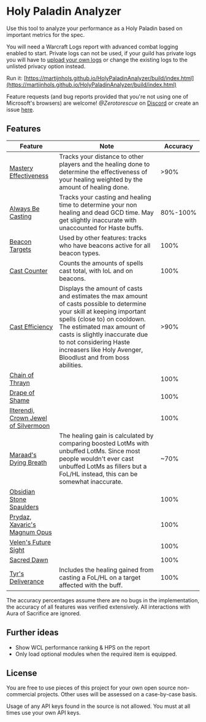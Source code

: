 # Holy Paladin Analyzer

Use this tool to analyze your performance as a Holy Paladin based on important metrics for the spec.

You will need a Warcraft Logs report with advanced combat logging enabled to start. Private logs can not be used, if your guild has private logs you will have to [upload your own logs](https://www.warcraftlogs.com/help/start/) or change the existing logs to the unlisted privacy option instead.

Run it: [https://martijnhols.github.io/HolyPaladinAnalyzer/build/index.html](https://martijnhols.github.io/HolyPaladinAnalyzer/build/index.html)

Feature requests (and bug reports provided that you're not using one of Microsoft's browsers) are welcome! *@Zerotorescue* on [Discord](https://discordapp.com/invite/hammerofwrath) or create an issue [here](https://github.com/MartijnHols/HolyPaladinAnalyzer/issues).

## Features
| Feature | Note | Accuracy |
| --- | --- | --- |
| [Mastery Effectiveness](https://github.com/MartijnHols/HolyPaladinAnalyzer/blob/master/src/Main/Parser/Modules/Features/MasteryEffectiveness.js) | Tracks your distance to other players and the healing done to determine the effectiveness of your healing weighted by the amount of healing done. | >90% |
| [Always Be Casting](https://github.com/MartijnHols/HolyPaladinAnalyzer/blob/master/src/Main/Parser/Modules/Features/AlwaysBeCasting.js) | Tracks your casting and healing time to determine your non healing and dead GCD time. May get slightly inaccurate with unaccounted for Haste buffs. | 80%-100% |
| [Beacon Targets](https://github.com/MartijnHols/HolyPaladinAnalyzer/blob/master/src/Main/Parser/Modules/PaladinCore/BeaconTargets.js) | Used by other features: tracks who have beacons active for all beacon types. | 100% |
| [Cast Counter](https://github.com/MartijnHols/HolyPaladinAnalyzer/blob/master/src/Main/Parser/Modules/Core/CastCounter.js) | Counts the amounts of spells cast total, with IoL and on beacons. | 100% |
| [Cast Efficiency](https://github.com/MartijnHols/HolyPaladinAnalyzer/blob/master/src/Main/CastEfficiency.js) | Displays the amount of casts and estimates the max amount of casts possible to determine your skill at keeping important spells (close to) on cooldown. The estimated max amount of casts is slightly inaccurate due to not considering Haste increasers like Holy Avenger, Bloodlust and from boss abilities. | >90% |
| [Chain of Thrayn](https://github.com/MartijnHols/HolyPaladinAnalyzer/blob/master/src/Main/Parser/Modules/Legendaries/ChainOfThrayn.js) |  | 100% |
| [Drape of Shame](https://github.com/MartijnHols/HolyPaladinAnalyzer/blob/master/src/Main/Parser/Modules/Legendaries/DrapeOfShame.js) |  | 100% |
| [Ilterendi, Crown Jewel of Silvermoon](https://github.com/MartijnHols/HolyPaladinAnalyzer/blob/master/src/Main/Parser/Modules/Legendaries/Ilterendi.js) |  | 100% |
| [Maraad's Dying Breath](https://github.com/MartijnHols/HolyPaladinAnalyzer/blob/master/src/Main/Parser/Modules/Legendaries/MaraadsDyingBreath.js) | The healing gain is calculated by comparing boosted LotMs with unbuffed LotMs. Since most people wouldn't ever cast unbuffed LotMs as fillers but a FoL/HL instead, this can be somewhat inaccurate. | ~70% |
| [Obsidian Stone Spaulders](https://github.com/MartijnHols/HolyPaladinAnalyzer/blob/master/src/Main/Parser/Modules/Legendaries/ObsidianStoneSpaulders.js) | | 100% |
| [Prydaz, Xavaric's Magnum Opus](https://github.com/MartijnHols/HolyPaladinAnalyzer/blob/master/src/Main/Parser/Modules/Legendaries/Prydaz.js) | | 100% |
| [Velen's Future Sight](https://github.com/MartijnHols/HolyPaladinAnalyzer/blob/master/src/Main/Parser/Modules/Legendaries/Velens.js) | | 100% |
| [Sacred Dawn](https://github.com/MartijnHols/HolyPaladinAnalyzer/blob/master/src/Main/Parser/Modules/Features/SacredDawn.js) | | 100% |
| [Tyr's Deliverance](https://github.com/MartijnHols/HolyPaladinAnalyzer/blob/master/src/Main/Parser/Modules/Features/TyrsDeliverance.js) | Includes the healing gained from casting a FoL/HL on a target affected with the buff. | 100% |

The accuracy percentages assume there are no bugs in the implementation, the accuracy of all features was verified extensively. All interactions with Aura of Sacrifice are ignored.

## Further ideas

 * Show WCL performance ranking & HPS on the report
 * Only load optional modules when the required item is equipped.

## License

You are free to use pieces of this project for your own open source non-commercial projects. Other uses will be assessed on a case-by-case basis.

Usage of any API keys found in the source is not allowed. You must at all times use your own API keys.
